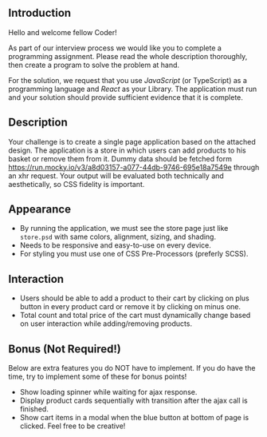 ﻿


Introduction
----------------------
Hello and welcome fellow Coder!

As part of our interview process we would like you to complete a programming assignment.
Please read the whole description thoroughly, then create a program to solve the problem at hand.

For the solution, we request that you use *JavaScript* (or TypeScript) as a programming language and *React* as your Library.
The application must run and your solution should provide sufficient evidence that it is complete.

Description
---------------
Your challenge is to create a single page application based on the attached design.
The application is a store in which users can add products to his basket or remove them from it.
Dummy data should be fetched form https://run.mocky.io/v3/a8d03157-a077-44db-9746-695e18a7549e through an xhr request.
Your output will be evaluated both technically and aesthetically, so CSS fidelity is important.

Appearance
-------------------
- By running the application, we must see the store page just like `store.psd` with same colors, alignment, sizing, and shading.
- Needs to be responsive and easy-to-use on every device.
- For styling you must use one of CSS Pre-Processors (preferly SCSS).

Interaction
-------------------
- Users should be able to add a product to their cart by clicking on plus button in every product card or remove it by clicking on minus one.
- Total count and total price of the cart must dynamically change based on user interaction while adding/removing products.

Bonus (Not Required!)
-------------------------------
Below are extra features you do NOT have to implement. If you do have the time, try to implement some of these for bonus points!
- Show loading spinner while waiting for ajax response.
- Display product cards sequentially with transition after the ajax call is finished.
- Show cart items in a modal when the blue button at bottom of page is clicked. Feel free to be creative!


